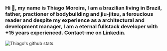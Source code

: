 ### Hi 👋, my name is Thiago Moreira, I am a brazilian living in Brazil, father, practioner of bodybuilding and jiu-jitsu, a feroucious reader and despite my experience as a architectural and development manager, I am a eternal fullstack developer with +15 years experienced. Contact-me on [Linkedin](https://www.linkedin.com/in/ttrmoreira/). 

![Thiago's github stats](https://github-readme-stats.vercel.app/api?username=ttrmoreira&show_icons=true)
<br />

<!--
**ttrmoreira/ttrmoreira** is a ✨ _special_ ✨ repository because its `README.md` (this file) appears on your GitHub profile.

Here are some ideas to get you started:

- 🔭 I’m currently working on ...
- 🌱 I’m currently learning ...
- 👯 I’m looking to collaborate on ...
- 🤔 I’m looking for help with ...
- 💬 Ask me about ...
- 📫 How to reach me: ...
- 😄 Pronouns: ...
- ⚡ Fun fact: ...
-->
